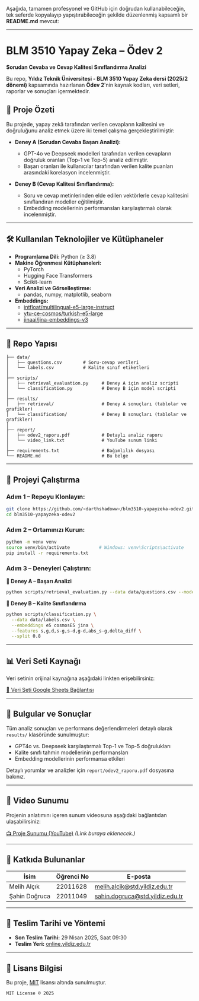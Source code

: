 Aşağıda, tamamen profesyonel ve GitHub için doğrudan kullanabileceğin, tek seferde kopyalayıp yapıştırabileceğin şekilde düzenlenmiş kapsamlı bir **README.md** mevcut:

---

# BLM 3510 Yapay Zeka – Ödev 2

**Sorudan Cevaba ve Cevap Kalitesi Sınıflandırma Analizi**

Bu repo, **Yıldız Teknik Üniversitesi - BLM 3510 Yapay Zeka dersi (2025/2 dönemi)** kapsamında hazırlanan **Ödev 2**'nin kaynak kodları, veri setleri, raporlar ve sonuçları içermektedir.

## 📌 Proje Özeti

Bu projede, yapay zekâ tarafından verilen cevapların kalitesini ve doğruluğunu analiz etmek üzere iki temel çalışma gerçekleştirilmiştir:

- **Deney A (Sorudan Cevaba Başarı Analizi):**

  - GPT-4o ve Deepseek modelleri tarafından verilen cevapların doğruluk oranları (Top-1 ve Top-5) analiz edilmiştir.
  - Başarı oranları ile kullanıcılar tarafından verilen kalite puanları arasındaki korelasyon incelenmiştir.

- **Deney B (Cevap Kalitesi Sınıflandırma):**
  - Soru ve cevap metinlerinden elde edilen vektörlerle cevap kalitesini sınıflandıran modeller eğitilmiştir.
  - Embedding modellerinin performansları karşılaştırmalı olarak incelenmiştir.

---

## 🛠️ Kullanılan Teknolojiler ve Kütüphaneler

- **Programlama Dili:** Python (≥ 3.8)
- **Makine Öğrenmesi Kütüphaneleri:**
  - PyTorch
  - Hugging Face Transformers
  - Scikit-learn
- **Veri Analizi ve Görselleştirme:**
  - pandas, numpy, matplotlib, seaborn
- **Embeddings:**
  - [intfloat/multilingual-e5-large-instruct](https://huggingface.co/intfloat/multilingual-e5-large-instruct)
  - [ytu-ce-cosmos/turkish-e5-large](https://huggingface.co/ytu-ce-cosmos/turkish-e5-large)
  - [jinaai/jina-embeddings-v3](https://huggingface.co/jinaai/jina-embeddings-v3)

---

## 📂 Repo Yapısı

```
├── data/
│   ├── questions.csv        # Soru-cevap verileri
│   └── labels.csv           # Kalite sınıf etiketleri
│
├── scripts/
│   ├── retrieval_evaluation.py     # Deney A için analiz scripti
│   └── classification.py           # Deney B için model scripti
│
├── results/
│   ├── retrieval/                  # Deney A sonuçları (tablolar ve grafikler)
│   └── classification/             # Deney B sonuçları (tablolar ve grafikler)
│
├── report/
│   ├── odev2_raporu.pdf            # Detaylı analiz raporu
│   └── video_link.txt              # YouTube sunum linki
│
├── requirements.txt                # Bağımlılık dosyası
└── README.md                       # Bu belge
```

---

## 🚀 Projeyi Çalıştırma

### Adım 1 – Repoyu Klonlayın:

```bash
git clone https://github.com/<darthshadoww>/blm3510-yapayzeka-odev2.git
cd blm3510-yapayzeka-odev2
```

### Adım 2 – Ortamınızı Kurun:

```bash
python -m venv venv
source venv/bin/activate           # Windows: venv\Scripts\activate
pip install -r requirements.txt
```

### Adım 3 – Deneyleri Çalıştırın:

**🔸 Deney A – Başarı Analizi**

```bash
python scripts/retrieval_evaluation.py --data data/questions.csv --models gpt4o deepseek
```

**🔸 Deney B – Kalite Sınıflandırma**

```bash
python scripts/classification.py \
  --data data/labels.csv \
  --embeddings e5 cosmosE5 jina \
  --features s,g,d,s-g,s-d,g-d,abs_s-g,delta_diff \
  --split 0.8
```

---

## 📊 Veri Seti Kaynağı

Veri setinin orijinal kaynağına aşağıdaki linkten erişebilirsiniz:

[🔗 Veri Seti Google Sheets Bağlantısı](https://docs.google.com/spreadsheets/d/1Woh-A5oTJ715ivgIsu6NCkdav_k46iqr)

---

## 📑 Bulgular ve Sonuçlar

Tüm analiz sonuçları ve performans değerlendirmeleri detaylı olarak `results/` klasöründe sunulmuştur:

- GPT4o vs. Deepseek karşılaştırmalı Top-1 ve Top-5 doğrulukları
- Kalite sınıfı tahmin modellerinin performansları
- Embedding modellerinin performansa etkileri

Detaylı yorumlar ve analizler için `report/odev2_raporu.pdf` dosyasına bakınız.

---

## 🎥 Video Sunumu

Projenin anlatımını içeren sunum videosuna aşağıdaki bağlantıdan ulaşabilirsiniz:

[📺 Proje Sunumu (YouTube)](https://youtube.com/) _(Link buraya eklenecek.)_

---

## 👥 Katkıda Bulunanlar

| İsim          | Öğrenci No | E-posta                         |
| ------------- | ---------- | ------------------------------- |
| Melih Alçık   | 22011628   | melih.alcik@std.yildiz.edu.tr   |
| Şahin Doğruca | 22011049   | sahin.dogruca@std.yildiz.edu.tr |

---

## 📅 Teslim Tarihi ve Yöntemi

- **Son Teslim Tarihi:** 29 Nisan 2025, Saat 09:30
- **Teslim Yeri:** [online.yildiz.edu.tr](https://online.yildiz.edu.tr)

---

## 📜 Lisans Bilgisi

Bu proje, [MIT](LICENSE) lisansı altında sunulmuştur.

```text
MIT License © 2025
```
